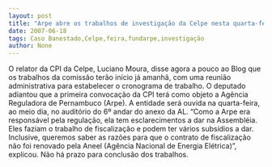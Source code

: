 ```yaml
---
layout: post
title: "Arpe abre os trabalhos de investigação da Celpe nesta quarta-feira"
date: 2007-06-18
tags: Caso Banestado,Celpe,feira,fundarpe,investigação
author: None
---
```

O relator da CPI da Celpe, Luciano Moura, disse agora a pouco ao Blog que os trabalhos da comiss&atilde;o ter&atilde;o in&iacute;cio j&aacute; amanh&atilde;, com uma reuni&atilde;o administrativa para estabelecer o cronograma de trabalho.
O deputado adiantou que a primeira convoca&ccedil;&atilde;o da CPI ter&aacute; como objeto a Ag&ecirc;ncia Reguladora de Pernambuco (Arpe). A entidade ser&aacute; ouvida na quarta-feira, ao meio dia, no audit&oacute;rio do 6&ordm; andar do anexo da AL.
&ldquo;Como a Arpe era respons&aacute;vel pela regula&ccedil;&atilde;o, ela tem esclarecimentos a dar na Assembl&eacute;ia. Eles faziam o trabalho de fiscaliza&ccedil;&atilde;o e podem ter v&aacute;rios subs&iacute;dios a dar. Inclusive, queremos saber as raz&otilde;es para que o contrato de fiscaliza&ccedil;&atilde;o n&atilde;o foi renovado pela Aneel (Ag&ecirc;ncia Nacional de Energia El&eacute;trica)&rdquo;, explicou.
N&atilde;o h&aacute; prazo para conclus&atilde;o dos trabalhos. 